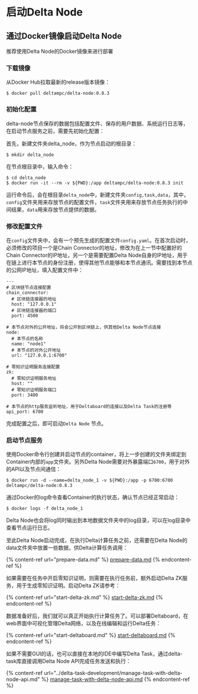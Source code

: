 # 启动Delta Node

## 通过Docker镜像启动Delta Node

推荐使用Delta Node的Docker镜像来进行部署

### 下载镜像

从Docker Hub拉取最新的release版本镜像：

```
$ docker pull deltampc/delta-node:0.8.3
```

### 初始化配置

delta-node节点保存的数据包括配置文件、保存的用户数据、系统运行日志等，在启动节点服务之前，需要先初始化配置：

首先，新建文件夹delta\_node，作为节点启动的根目录：

```
$ mkdir delta_node
```

在节点根目录中，输入命令：

```
$ cd delta_node
$ docker run -it --rm -v ${PWD}:/app deltampc/delta-node:0.8.3 init
```

运行命令后，会在根目录`delta_node`中，新建文件夹`config,task,data`，其中，`config`文件夹用来存放节点的配置文件，`task`文件夹用来存放节点任务执行的中间结果，`data`用来存放节点提供的数据。

### 修改配置文件

在`config`文件夹中，会有一个预先生成的配置文件`config.yaml`。在首次启动时，必须修改的项目一个是Chain Connector的地址，修改为在上一节中配置好的Chain Connector的IP地址，另一个是需要配置Delta Node自身的IP地址，用于在链上进行本节点的身份注册，使得其他节点能够和本节点通讯。需要找到本节点的公网IP地址，填入配置文件中：

```
---
# 区块链节点连接配置
chain_connector:
  # 区块链连接器的地址
  host: "127.0.0.1"
  # 区块链连接器的端口
  port: 4500

# 本节点对外的公开地址，将会公开到区块链上，供其他Delta Node节点连接
node:
  # 本节点的名称
  name: "node1"
  # 本节点的对外公开地址
  url: "127.0.0.1:6700"

# 零知识证明服务连接配置
zk:
  # 零知识证明服务地址
  host: ""
  # 零知识证明服务端口
  port: 3400

# 本节点的http服务监听地址，用于Deltaboard的连接以及Delta Task的注册等
api_port: 6700
```

完成配置之后，即可启动`Delta Node` 节点。

### 启动节点服务

使用Docker命令行创建并启动节点的container，将上一步创建的文件夹绑定到Container内部的`app`文件夹。另外Delta Node需要对外暴露端口`6700`，用于对外的API以及节点间通信：

```
$ docker run -d --name=delta_node_1 -v ${PWD}:/app -p 6700:6700 deltampc/delta-node:0.8.3
```

通过Docker的log命令查看Container的执行状态，确认节点已经正常启动：

```
$ docker logs -f delta_node_1
```

Delta Node也会将log同时输出到本地数据文件夹中的log目录，可以在log目录中查看节点运行日志。

至此Delta Node启动完成，在执行Delta计算任务之前，还需要在Delta Node的data文件夹中放置一些数据，供Delta计算任务调用：

{% content-ref url="prepare-data.md" %}
[prepare-data.md](prepare-data.md)
{% endcontent-ref %}

如果需要在任务中开启零知识证明，则需要在执行任务前，额外启动Delta ZK服务，用于生成零知识证明。启动Delta ZK请参考：

{% content-ref url="start-delta-zk.md" %}
[start-delta-zk.md](start-delta-zk.md)
{% endcontent-ref %}


数据准备好后，我们就可以真正开始执行计算任务了。可以部署Deltaboard，在web界面中可视化管理Delta网络，以及在线编辑和运行Delta任务：

{% content-ref url="start-deltaboard.md" %}
[start-deltaboard.md](start-deltaboard.md)
{% endcontent-ref %}

如果不需要GUI的话，也可以直接在本地的IDE中编写Delta Task，通过delta-task库直接调用Delta Node API完成任务发送和执行：

{% content-ref url="../delta-task-development/manage-task-with-delta-node-api.md" %}
[manage-task-with-delta-node-api.md](../delta-task-development/manage-task-with-delta-node-api.md)
{% endcontent-ref %}
